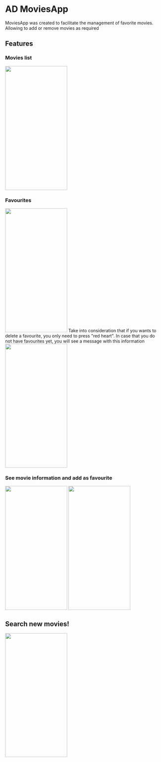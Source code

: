 # AD MoviesApp

MoviesApp was created to facilitate the management of favorite movies.
Allowing to add or remove movies as required 

## Features

### Movies list
<img src=https://user-images.githubusercontent.com/62315596/196021960-4a23d264-8d6b-4a45-8426-dc2a29faab47.png width="200" height="400" />

### Favourites
<img src=https://user-images.githubusercontent.com/62315596/196021979-ad1ecdae-4fe8-4aa4-9037-af758ec3a39f.png width="200" height="400" />
Take into consideration that if you wants to delete a favourite, you only need to press "red heart".
In case that you do not have favourites yet, you will see a message with this information
<img src=https://user-images.githubusercontent.com/62315596/196021981-6bea91e8-6d81-48dc-91b1-8113efd6d1c4.png width="200" height="400" />

### See movie information and add as favourite

<img src=https://user-images.githubusercontent.com/62315596/196022023-1c959fce-52ca-4538-b5e0-276305b8b508.png width="200" height="400" />
<img src=https://user-images.githubusercontent.com/62315596/196022030-043ce41e-8739-4e96-9151-fae537f2e9fd.png width="200" height="400" />

## Search new movies!
<img src=https://user-images.githubusercontent.com/62315596/196022045-50d27d72-eb0e-410c-8fc1-1506daf38b14.png width="200" height="400" />


